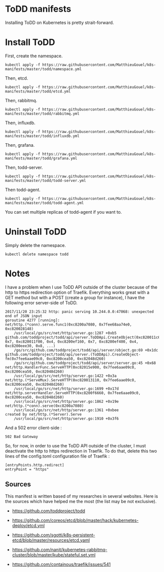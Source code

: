 # ToDD manifests

Installing ToDD on Kubernetes is pretty strait-forward.

# Install ToDD

First, create the namespace.

```
kubectl apply -f https://raw.githubusercontent.com/MatthieuGouel/k8s-manifests/master/todd/namespace.yml
```

Then, etcd.

```
kubectl apply -f https://raw.githubusercontent.com/MatthieuGouel/k8s-manifests/master/todd/etcd.yml
```

Then, rabbitmq.

```
kubectl apply -f https://raw.githubusercontent.com/MatthieuGouel/k8s-manifests/master/todd/rabbitmq.yml
```

Then, influxdb.

```
kubectl apply -f https://raw.githubusercontent.com/MatthieuGouel/k8s-manifests/master/todd/influxdb.yml
```

Then, grafana.

```
kubectl apply -f https://raw.githubusercontent.com/MatthieuGouel/k8s-manifests/master/todd/grafana.yml
```

Then, todd-server.

```
kubectl apply -f https://raw.githubusercontent.com/MatthieuGouel/k8s-manifests/master/todd/todd-server.yml
```

Then todd-agent.

```
kubectl apply -f https://raw.githubusercontent.com/MatthieuGouel/k8s-manifests/master/todd/todd-agent.yml
```

You can set multiple replicas of todd-agent if you want to.

# Uninstall ToDD

Simply delete the namespace.

```
kubectl delete namespace todd
```

# Notes

I have a problem when I use ToDD API outside of the cluster because of the http to https redirection option of Traefik.
Everything works great with a GET method but with a POST (create a group for instance), I have the following error server-side of ToDD.

```
2017/11/20 23:25:32 http: panic serving 10.244.0.0:47068: unexpected end of JSON input
goroutine 4277 [running]:
net/http.(*conn).serve.func1(0xc8200a7080, 0x7fee68aa74e0, 0xc820028148)
	/usr/local/go/src/net/http/server.go:1287 +0xb5
github.com/toddproject/todd/api/server.ToDDApi.CreateObject(0xc820011c60, 0x7, 0xc820011f00, 0x4, 0xc8200ef160, 0x7, 0xc8200ef400, 0x4, 0xc8200eee30, 0x8, ...)
	/go/src/github.com/toddproject/todd/api/server/object.go:69 +0x1dc
github.com/toddproject/todd/api/server.(ToDDApi).CreateObject-fm(0x7fee6aae09c0, 0xc8200cea50, 0xc82048d260)
	/go/src/github.com/toddproject/todd/api/server/server.go:45 +0x68
net/http.HandlerFunc.ServeHTTP(0xc82015e900, 0x7fee6aae09c0, 0xc8200cea50, 0xc82048d260)
	/usr/local/go/src/net/http/server.go:1422 +0x3a
net/http.(*ServeMux).ServeHTTP(0xc820013110, 0x7fee6aae09c0, 0xc8200cea50, 0xc82048d260)
	/usr/local/go/src/net/http/server.go:1699 +0x17d
net/http.serverHandler.ServeHTTP(0xc8200f6660, 0x7fee6aae09c0, 0xc8200cea50, 0xc82048d260)
	/usr/local/go/src/net/http/server.go:1862 +0x19e
net/http.(*conn).serve(0xc8200a7080)
	/usr/local/go/src/net/http/server.go:1361 +0xbee
created by net/http.(*Server).Serve
	/usr/local/go/src/net/http/server.go:1910 +0x3f6
```

And a 502 error client-side :

```
502 Bad Gateway
```

So, for now, in order to use the ToDD API outside of the cluster, I must deactivate the http to https redirection in Traefik.
To do that, delete this two lines of the config.toml configuration file of Traefik :

```
[entryPoints.http.redirect]
entryPoint = "https"
```

## Sources

This manifest is written based of my researches in several websites.
Here is the sources which have helped me the most (the list may be not exclusive).

* https://github.com/toddproject/todd

* https://github.com/coreos/etcd/blob/master/hack/kubernetes-deploy/etcd.yml
* https://github.com/sgotti/k8s-persistent-etcd/blob/master/resources/etcd.yaml

* https://github.com/nanit/kubernetes-rabbitmq-cluster/blob/master/kube/stateful.set.yml

* https://github.com/containous/traefik/issues/541
